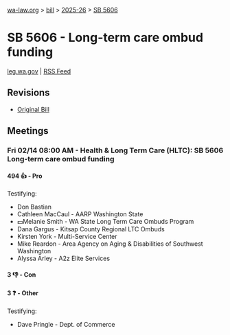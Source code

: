 [wa-law.org](/) > [bill](/bill/) > [2025-26](/bill/2025-26/) > [SB 5606](/bill/2025-26/sb/5606/)

# SB 5606 - Long-term care ombud funding
[leg.wa.gov](https://app.leg.wa.gov/billsummary?BillNumber=5606&Year=2025&Initiative=false) | [RSS Feed](./rss.xml)

## Revisions
* [Original Bill](1/)

## Meetings
### Fri 02/14 08:00 AM - Health & Long Term Care (HLTC): SB 5606 Long-term care ombud funding
#### 494 👍 - Pro
Testifying:
* Don Bastian
* Cathleen MacCaul - AARP Washington State
* 💵Melanie Smith - WA State Long Term Care Ombuds Program
* Dana Gargus - Kitsap County Regional LTC Ombuds
* Kirsten York - Multi-Service Center
* Mike Reardon - Area Agency on Aging & Disabilities of Southwest Washington
* Alyssa Arley - A2z Elite Services

#### 3 👎 - Con

#### 3 ❓ - Other
Testifying:
* Dave Pringle - Dept. of Commerce
